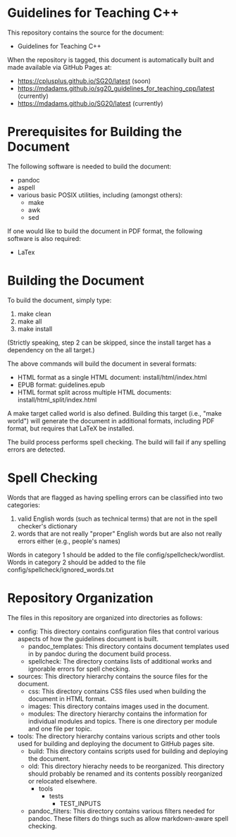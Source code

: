 Guidelines for Teaching C++
===========================

This repository contains the source for the document:

  - Guidelines for Teaching C++

When the repository is tagged, this document is automatically built
and made available via GitHub Pages at:

  - <https://cplusplus.github.io/SG20/latest> (soon)
  - <https://mdadams.github.io/sg20_guidelines_for_teaching_cpp/latest>
    (currently)
  - <https://mdadams.github.io/SG20/latest> (currently)

# Prerequisites for Building the Document

The following software is needed to build the document:

  - pandoc
  - aspell
  - various basic POSIX utilities, including (amongst others):
      - make
      - awk
      - sed

If one would like to build the document in PDF format, the
following software is also required:

  - LaTex

# Building the Document

To build the document, simply type:

  1. make clean
  2. make all
  3. make install

(Strictly speaking, step 2 can be skipped, since the install target
has a dependency on the all target.)

The above commands will build the document in several formats:

  - HTML format as a single HTML document:
    install/html/index.html
  - EPUB format:
    guidelines.epub
  - HTML format split across multiple HTML documents:
    install/html_split/index.html

A make target called world is also defined.  Building this target (i.e.,
"make world") will generate the document in additional formats, including
PDF format, but requires that LaTeX be installed.

The build process performs spell checking.
The build will fail if any spelling errors are detected.

# Spell Checking

Words that are flagged as having spelling errors can be classified
into two categories:

  1. valid English words (such as technical terms) that are not in
     the spell checker's dictionary
  2. words that are not really "proper" English words but are also not
     really errors either (e.g., people's names)

Words in category 1 should be added to the file
config/spellcheck/wordlist.
Words in category 2 should be added to the file
config/spellcheck/ignored_words.txt

# Repository Organization

The files in this repository are organized into directories as follows:

- config:
  This directory contains configuration files that control various
  aspects of how the guidelines document is built.
    - pandoc_templates:
      This directory contains document templates used in by pandoc during
      the document build process.
    - spellcheck:
      The directory contains lists of additional works and ignorable errors
      for spell checking.
- sources:
  This directory hierarchy contains the source files for the document.
    - css:
      This directory contains CSS files used when building the document
      in HTML format.
    - images:
      This directory contains images used in the document.
    - modules:
      The directory hierarchy contains the information for individual modules
      and topics.  There is one directory per module and one file per topic.
- tools:
  The directory hierarchy contains various scripts and other tools used for
  building and deploying the document to GitHub pages site.
    - build:
      This directory contains scripts used for building and deploying the
      document.
    - old:
      This directory hierachy needs to be reorganized.  This directory
      should probably be renamed and its contents possibly reorganized
      or relocated elsewhere.
        - tools
            - tests
                - TEST_INPUTS
    - pandoc_filters:
      This directory contains various filters needed for pandoc.  These
      filters do things such as allow markdown-aware spell checking.
